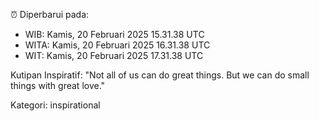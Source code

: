 ⏰ Diperbarui pada:
- WIB: Kamis, 20 Februari 2025 15.31.38 UTC
- WITA: Kamis, 20 Februari 2025 16.31.38 UTC
- WIT: Kamis, 20 Februari 2025 17.31.38 UTC

Kutipan Inspiratif:
"Not all of us can do great things. But we can do small things with great love."


Kategori: inspirational

